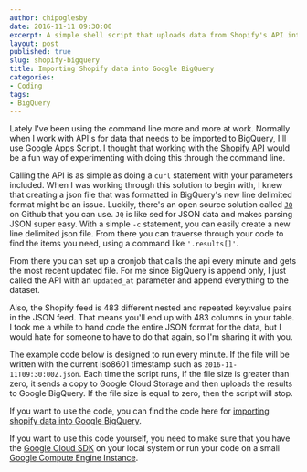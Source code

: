 ```yaml
---
author: chipoglesby
date: 2016-11-11 09:30:00
excerpt: A simple shell script that uploads data from Shopify's API into Google BigQuery
layout: post
published: true
slug: shopify-bigquery
title: Importing Shopify data into Google BigQuery
categories:
- Coding
tags:
- BigQuery
---
```


Lately I've been using the command line more and more at work. Normally when I
work with API's for data that needs to be imported to BigQuery, I'll use Google
Apps Script. I thought that working with the
[Shopify API](https://help.shopify.com/api/reference/order) would be a fun way
of experimenting with doing this through the command line.

Calling the API is as simple as doing a `curl` statement with your parameters
included. When I was working through this solution to begin with, I knew that
creating a json file that was formatted in BigQuery's new line delimited format
might be an issue. Luckily, there's an open source solution called
[`JQ`](https://stedolan.github.io/jq/) on Github that you can use. `JQ` is like
sed for JSON data and makes parsing JSON super easy. With a simple `-c`
statement, you can easily create a new line delimited json file. From there you
can traverse through your code to find the items you need, using a command
like `'.results[]'`.

From there you can set up a cronjob that calls the api every minute and gets
the most recent updated file. For me since BigQuery is append only, I just
called the API with an `updated_at` parameter and append everything to the
dataset.

Also, the Shopify feed is 483 different nested and repeated key:value pairs in
the JSON feed. That means you'll end up with 483 columns in your table. I took
me a while to hand code the entire JSON format for the data, but I would hate
for someone to have to do that again, so I'm sharing it with you.

The example code below is designed to run every minute. If the file will be
written with the current iso8601 timestamp such as `2016-11-11T09:30:00Z.json`.
 Each time the script runs, if the file size is greater than zero, it sends a
  copy to Google Cloud Storage and then uploads the results to Google BigQuery.
   If the file size is equal to zero, then the script will stop.

<script src="http://gist-it.appspot.com/https://github.com/chipoglesby/shopifyToBigQuery/blob/master/shopify.sh"></script>

If you want to use the code, you can find the code here for
[importing shopify data into Google BigQuery](https://github.com/chipoglesby/shopifyToBigQuery).

If you want to use this code yourself, you need to make sure that you have the
[Google Cloud SDK](https://cloud.google.com/sdk/) on your local system or
run your code on a small
[Google Compute Engine Instance](https://cloud.google.com/compute/).
